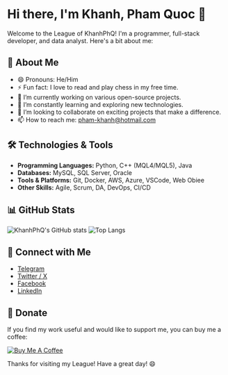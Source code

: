 # Hi there, I'm Khanh, Pham Quoc 👋

Welcome to the League of KhanhPhQ!
I'm a programmer, full-stack developer, and data analyst. Here's a bit about me:

## 🚀 About Me

- 😄 Pronouns: He/Him
- ⚡ Fun fact: I love to read and play chess in my free time.
- 🔭 I’m currently working on various open-source projects.
- 🌱 I’m constantly learning and exploring new technologies.
- 👯 I’m looking to collaborate on exciting projects that make a difference.
- 📫 How to reach me: [pham-khanh@hotmail.com](mailto:pham-khanh@hotmail.com)

## 🛠️ Technologies & Tools

- **Programming Languages:** Python, C++ (MQL4/MQL5), Java
- **Databases:** MySQL, SQL Server, Oracle
- **Tools & Platforms:** Git, Docker, AWS, Azure, VSCode, Web Obiee
- **Other Skills:** Agile, Scrum, DA, DevOps, CI/CD

## 📊 GitHub Stats

![KhanhPhQ's GitHub stats](https://github-readme-stats.vercel.app/api?username=KhanhPhQ&show_icons=true&theme=radical)
![Top Langs](https://github-readme-stats.vercel.app/api/top-langs/?username=KhanhPhQ&layout=compact&theme=radical)

## 🔗 Connect with Me

- [Telegram](https://t.me/kanp110)
- [Twitter / X](https://x.com/KhanhPQ110)
- [Facebook](https://www.facebook.com/khanhph.q)
- [LinkedIn](https://www.linkedin.com/in/khanhphq)

## 💖 Donate

If you find my work useful and would like to support me, you can buy me a coffee:

[![Buy Me A Coffee](https://img.shields.io/badge/Buy%20Me%20A%20Coffee-donate-yellow.svg)](https://www.buymeacoffee.com/khanhphq)

Thanks for visiting my League! Have a great day! 😄
